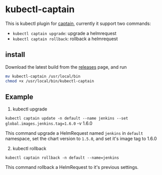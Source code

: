 # kubectl-captain


This is kubectl plugin for [captain](https://github.com/alauda/captain), currently it support two commands:

* `kubectl captain upgrade`: upgrade a helmrequest
* `kubectl captain rollback`: rollback a helmrequest


## install

Download the latest build from the [releases](https://github.com/alauda/kubectl-captain/releases) page, and run

```bash
mv kubectl-captain /usr/local/bin
chmod +x /usr/local/bin/kubectl-captain
```

## Example

1. kubectl upgrade

`kubectl captain update -n default --name jenkins --set global.images.jenkins.tag=1.6.0` -v 1.6.0

This command upgrade a HelmRequest named `jenkins` in `default` namespace, set the chart version to `1.5.0`, and set it's image tag to 1.6.0

2. kubectl rollback

`kubectl captain rollback -n default --name=jenkins`

This command rollback a HelmRequest to it's previous settings.
